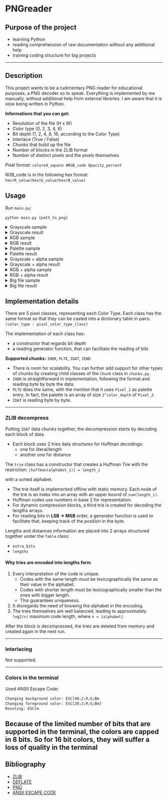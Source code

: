 # PNGreader

## Purpose of the project
- learning Python  
- reading comprehension of raw documentation without any additional help  
- training coding structure for big projects  

---

## Description
This project wants to be a rudimentary PNG reader for educational purposes, a PNG decoder so to speak. Everything is implemented by me manually, without additional help from external libraries. I am aware that it is slow being written in Python.

**Informations that you can get:**
- Resolution of the file (H x W)
- Color type (0, 2, 3, 4, 6)
- Bit depth (1, 2, 4, 8, 16, according to the Color Type)
- Interlace (True / False)
- Chunks that build up the file
- Number of blocks in the ZLIB format
- Number of distinct pixels and the pixels themselves  

Pixel format:  `colored_square #RGB_code Opacity_percent`

RGB_code is in the following hex format:  `hex(R_value)hex(G_value)hex(B_value)`


## Usage
Run `main.py`:
```
python main.py [path_to_png]
```

<details>
<summary>Grayscale sample</summary>

![Color Type 0](images/samples/color_type_0_sample_16_bit.png)

</details>

<details>
<summary>Grayscale result</summary>

![Color Type 0](images/results/color_type_0_result_16_bit.png)

</details>

<details>
<summary>RGB sample</summary>

![Color Type 2](images/samples/color_type_2_sample_16_bit.png)

</details>

<details>
<summary>RGB result</summary>

![Color Type 2](images/results/color_type_2_result_16_bit.png)

</details>

<details>
<summary>Palette sample</summary>

![Color Type 3](images/samples/color_type_3_sample_8_bit.png)

</details>

<details>
<summary>Palette result</summary>

![Color Type 3](images/results/color_type_3_result_8_bit.png)

</details>

<details>
<summary>Grayscale + alpha sample</summary>

![Color Type 4](images/samples/color_type_4_sample_8_bit.png)

</details>

<details>
<summary>Grayscale + alpha result</summary>

![Color Type 4](images/results/color_type_4_result_8_bit.png)

</details>


<details>
<summary>RGB + alpha sample</summary>

![Color Type 6](images/samples/color_type_6_sample_8_bit.png)

</details>

<details>
<summary>RGB + alpha result</summary>

![Color Type 6](images/results/color_type_6_result_8_bit.png)

</details>

<details>
<summary>Big file sample</summary>

![Big file](images/samples/big_file_sample_8_bit.png)

</details>

<details>
<summary>Big file result</summary>

![Big file](images/results/big_file_result_8_bit.png)

</details>

## Implementation details
There are 5 pixel classes, representing each Color Type. Each class has the same format so that they can be casted into a dictionary table in pairs: `(color_type : pixel_color_type_class)`

The implementation of each class has:
- a constructor that regards bit depth  
- a reading generator function, that can facilitate the reading of bits  

**Supported chunks:** `IHDR`, `PLTE`, `IDAT`, `IEND`  
- There is room for scalability. You can further add support for other types of chunks by creating child classes of the `Chunk` class in `chunks.py`.
- `IHDR` is straightforward in implementation, following the format and reading byte by byte the data.
- `PLTE` does the same, with the mention that it uses `Pixel_2` as palette entry. In fact, the palette is an array of size `2^color_depth` of `Pixel_2`.
- `IDAT` is reading byte by byte.

---

### ZLIB decompress
Putting `IDAT` data chunks together, the decompression starts by decoding each block of data.

- Each block uses 2 tries data structures for Huffman decodings:  
  - one for literal/length  
  - another one for distance  

The `trie` class has a constructor that creates a Huffman Trie with the restriction:  `|huffman(alphabet_i)| = length_i`

with a sorted alphabet.  

- The trie itself is implemented offline with static memory. Each node of the trie is an index into an array with an upper bound of `sum(length_i)`.  
- Huffman codes use numbers in base 2 for representation.  
- For dynamic compression blocks, a third trie is created for decoding the lengths arrays.  
- For reading bits in **LSB → MSB** order, a generator function is used to facilitate that, keeping track of the position in the byte.  

Lengths and distances information are placed into 2 arrays structured together under the `Table` class:  
- `extra_bits`  
- `lengths`  

#### Why tries are encoded into lengths form
1. Every interpretation of the code is unique.  
   - Codes with the same length must be lexicographically the same as their value in the alphabet.  
   - Codes with shorter length must be lexicographically smaller than the ones with bigger length.  
   - This guarantees uniqueness.  
2. It disregards the need of knowing the alphabet in the encoding.  
3. The tries themselves are well balanced, leading to approximately `log2(n)` maximum code length, where `n = |alphabet|`.  

After the block is decompressed, the tries are deleted from memory and created again in the next run.

---

### Interlacing
Not supported.

---

### Colors in the terminal
Used ANSII Escape Code:  

```
Changing background color: ESC[48;2;R;G;Bm
Changing foreground color: ESC[38;2;R;G;Bm]
Reseting: ESC[m
```

Because of the limited number of bits that are supported in the terminal, the colors are capped in 8 bits. So for 16 bit colors, they will suffer a loss of quality in the terminal
---

## Bibliography
- [ZLIB](https://datatracker.ietf.org/doc/html/rfc1950)
- [DEFLATE](https://www.rfc-editor.org/rfc/rfc1951.html)
- [PNG](https://www.rfc-editor.org/rfc/rfc2083.html)  
- [ANSII ESCAPE CODE](https://en.wikipedia.org/wiki/ANSI_escape_code)  